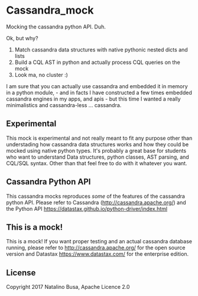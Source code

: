 # Cassandra_mock

Mocking the cassandra python API. Duh.  

Ok, but why?
1) Match cassandra data structures with native pythonic nested dicts and lists
2) Build a CQL AST in python and actually process CQL queries on the mock
3) Look ma, no cluster :)

I am sure that you can actually use cassandra and embedded it in memory in a python module, - and in facts I have constructed a few times embedded cassandra engines in my apps, and apis - but this time I wanted a really minimalistics and cassandra-less ... cassandra.

## Experimental
This mock is experimental and not really meant to fit any purpose other than understading how cassandra data structures works and how they could be mocked using native python types. It's probably a great base for students who want to understand Data structures, python classes, AST parsing, and CQL/SQL syntax. Other than that feel free to do with it whatever you want.

## Cassandra Python API
This cassandra mocks reproduces _some_ of the features of the cassandra python API.
Please refer to Cassandra (http://cassandra.apache.org/) and the Python API https://datastax.github.io/python-driver/index.html

## This is a mock!
This is a mock! If you want proper testing and an actual cassandra database running, please refer to http://cassandra.apache.org/ for the open source version and Datastax https://www.datastax.com/ for the enterprise edition.

## License
Copyright 2017 Natalino Busa, Apache Licence 2.0
